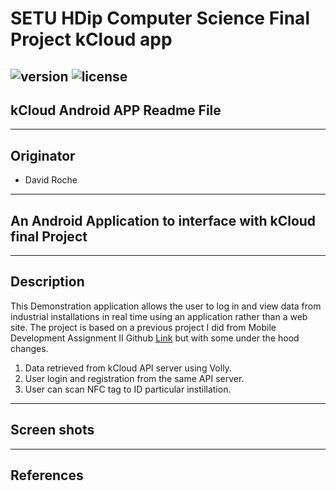 # SETU HDip Computer Science  Final Project kCloud app

![version](https://img.shields.io/badge/version-1.01.24079p-blue.svg)
![license](https://img.shields.io/badge/license-MIT-blue.svg)
---

## kCloud Android APP Readme File

---

## Originator

- David Roche

---

## An Android Application to interface with kCloud final Project  

---

## Description

This Demonstration application allows the user to log in and view data from industrial installations in real time using an application rather than a web site.
The project is based on a previous project I did from Mobile Development Assignment II Github [Link](https://github.com/RocheDJ/DataViewLogger/tree/Assignment-II) but with some under the hood changes.

1) Data retrieved from kCloud API server using Volly.
2) User login and registration from the same API server.
3) User can scan NFC tag to ID particular instillation.

---

## Screen shots

---

## References

